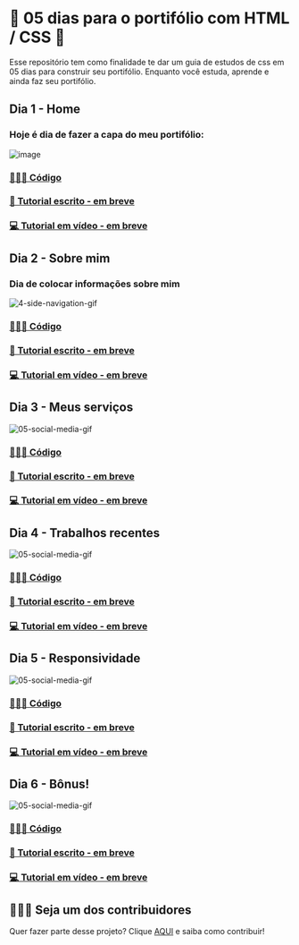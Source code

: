 # 🎨 05 dias para o portifólio com HTML / CSS 🎨

Esse repositório tem como finalidade te dar um guia de estudos de css em 05 dias para construir seu portifólio. Enquanto você estuda, aprende e ainda faz seu portifólio.

## Dia 1 - Home
### Hoje é dia de fazer a capa do meu portifólio:
![image](https://user-images.githubusercontent.com/74930052/149359758-700dcf23-8fa3-4027-b28b-52037c0ccec1.png)

### [👩🏽‍💻 Código]()
### [🧾 Tutorial escrito - em breve]()
### [💻 Tutorial em vídeo - em breve]()

## Dia 2 - Sobre mim
### Dia de colocar informações sobre mim
![4-side-navigation-gif](https://user-images.githubusercontent.com/74930052/149625302-75cc7f93-87b5-40e5-8eba-976efb301b18.gif)

### [👩🏽‍💻 Código]()
### [🧾 Tutorial escrito - em breve]()
### [💻 Tutorial em vídeo - em breve]()

## Dia 3 - Meus serviços
![05-social-media-gif](https://user-images.githubusercontent.com/74930052/149625668-6e89255a-01f3-434d-a6b8-7d70b0f8ea93.gif)

### [👩🏽‍💻 Código]()
### [🧾 Tutorial escrito - em breve]()
### [💻 Tutorial em vídeo - em breve]()

## Dia 4 - Trabalhos recentes
![05-social-media-gif](https://user-images.githubusercontent.com/74930052/149625668-6e89255a-01f3-434d-a6b8-7d70b0f8ea93.gif)

### [👩🏽‍💻 Código]()
### [🧾 Tutorial escrito - em breve]()
### [💻 Tutorial em vídeo - em breve]()

## Dia 5 - Responsividade
![05-social-media-gif](https://user-images.githubusercontent.com/74930052/149625668-6e89255a-01f3-434d-a6b8-7d70b0f8ea93.gif)

### [👩🏽‍💻 Código]()
### [🧾 Tutorial escrito - em breve]()
### [💻 Tutorial em vídeo - em breve]()

## Dia 6 - Bônus!
![05-social-media-gif](https://user-images.githubusercontent.com/74930052/149625668-6e89255a-01f3-434d-a6b8-7d70b0f8ea93.gif)

### [👩🏽‍💻 Código]()
### [🧾 Tutorial escrito - em breve]()
### [💻 Tutorial em vídeo - em breve]()

## 🦸🏽‍♀️ Seja um dos contribuidores
Quer fazer parte desse projeto? Clique [AQUI]() e saiba como contribuir!
